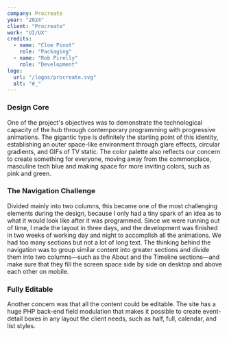 ```yaml
---
company: Procreate
year: "2024"
client: "Procreate"
work: "UI/UX"
credits:
  - name: "Cloe Pinot"
    role: "Packaging"
  - name: "Rob Pirelly"
    role: "Development"
logo:
  url: "/logos/procreate.svg"
  alt: "#_"
---
```


### Design Core

One of the project's objectives was to demonstrate the technological capacity of the hub through contemporary programming with progressive animations. The gigantic type is definitely the starting point of this identity, establishing an outer space-like environment through glare effects, circular gradients, and GIFs of TV static. The color palette also reflects our concern to create something for everyone, moving away from the commonplace, masculine tech blue and making space for more inviting colors, such as pink and green.

### The Navigation Challenge

Divided mainly into two columns, this became one of the most challenging elements during the design, because I only had a tiny spark of an idea as to what it would look like after it was programmed. Since we were running out of time, I made the layout in three days, and the development was finished in two weeks of working day and night to accomplish all the animations. We had too many sections but not a lot of long text. The thinking behind the navigation was to group similar content into greater sections and divide them into two columns—such as the About and the Timeline sections—and make sure that they fill the screen space side by side on desktop and above each other on mobile.

### Fully Editable

Another concern was that all the content could be editable. The site has a huge PHP back-end field modulation that makes it possible to create event-detail boxes in any layout the client needs, such as half, full, calendar, and list styles.